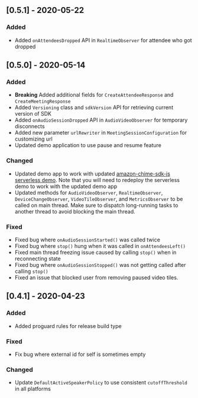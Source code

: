 ## [0.5.1] - 2020-05-22

### Added
* Added `onAttendeesDropped` API in `RealtimeObserver` for attendee who got dropped

## [0.5.0] - 2020-05-14

### Added
* **Breaking** Added additional fields for `CreateAttendeeResponse` and `CreateMeetingResponse`
* Added `Versioning` class and `sdkVersion` API for retrieving current version of SDK
* Added `onAudioSessionDropped` API in `AudioVideoObserver` for temporary disconnects
* Added new parameter `urlRewriter` in `MeetingSessionConfiguration` for customizing url
* Updated demo application to use pause and resume feature


### Changed
* Updated demo app to work with updated [amazon-chime-sdk-js serverless demo](https://github.com/aws/amazon-chime-sdk-js/tree/master/demos/serverless). Note that you will need to redeploy the serverless demo to work with the updated demo app
* Updated methods for `AudioVideoObserver`, `RealtimeObserver`, `DeviceChangeObserver`, `VideoTileObserver`, and `MetricsObserver` to be called on main thread. Make sure to dispatch long-running tasks to another thread to avoid blocking the main thread.

### Fixed
* Fixed bug where `onAudioSessionStarted()` was called twice
* Fixed bug where `stop()` hung when it was called in `onAttendeesLeft()`
* Fixed main thread freezing issue caused by calling `stop()` when in reconnecting state
* Fixed bug where `onAudioSessionStopped()` was not getting called after calling `stop()`
* Fixed an issue that blocked user from removing paused video tiles.

## [0.4.1] - 2020-04-23

### Added
* Added proguard rules for release build type

### Fixed
* Fix bug where external id for self is sometimes empty

### Changed
* Update `DefaultActiveSpeakerPolicy` to use consistent `cutoffThreshold` in all platforms
